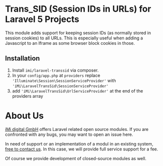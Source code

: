 Trans_SID (Session IDs in URLs) for Laravel 5 Projects
======================================================

This module adds support for keeping session IDs (as normally stored in session cookies) to all URLs.
This is especially useful when adding a Javascript to an Iframe as some browser block cookies in those.

Installation
------------

1. Install `imi/laravel-transsid` via composer.
2. In your `config/app.php` at `providers` replace 
    `'Illuminate\Session\SessionServiceProvider'` with `'iMi\LaravelTransSid\SessionServiceProvider'` 
3. add `'iMi\LaravelTransSid\UrlServiceProvider'` at the end of the providers array

About Us
========

[iMi digital GmbH](http://www.imi.de/) offers Laravel related open source modules. If you are confronted with any bugs, you may want to open an issue here.

In need of support or an implementation of a modul in an existing system, [free to contact us](mailto:digital@iMi.de). In this case, we will provide full service support for a fee.

Of course we provide development of closed-source modules as well.